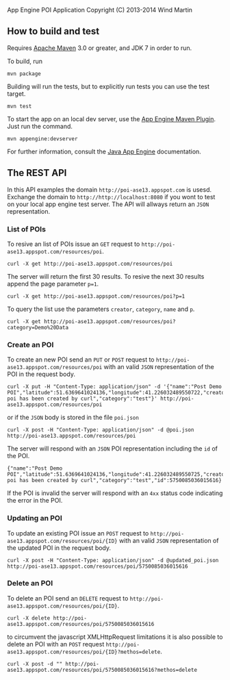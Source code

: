 App Engine POI Application
Copyright (C) 2013-2014 Wind Martin

## How to build and test

Requires [Apache Maven](http://maven.apache.org) 3.0 or greater, and JDK 7 in order to run.

To build, run

    mvn package

Building will run the tests, but to explicitly run tests you can use the test target.

    mvn test

To start the app on an local dev server, use the [App Engine Maven Plugin](http://code.google.com/p/appengine-maven-plugin/). Just run the command.

    mvn appengine:devserver

For further information, consult the [Java App Engine](https://developers.google.com/appengine/docs/java/overview) documentation.

## The REST API

In this API examples the domain `http://poi-ase13.appspot.com` is usesd. Exchange the domain to `http://http://localhost:8080` if you wont to test on your local app engine test server.
The API will allways return an `JSON` representation.

### List of POIs

To resive an list of POIs issue an `GET` request to `http://poi-ase13.appspot.com/resources/poi`.

	curl -X get http://poi-ase13.appspot.com/resources/poi
	
The server will return the first 30 results. To resive the next 30 results append the page parameter `p=1`.

	curl -X get http://poi-ase13.appspot.com/resources/poi?p=1
	
To query the list use the parameters `creator`, `category`, `name` and `p`.

	curl -X get http://poi-ase13.appspot.com/resources/poi?category=Demo%20Data
	
### Create an POI

To create an new POI send an `PUT` or `POST` request to `http://poi-ase13.appspot.com/resources/poi` with an valid `JSON` representation of the POI in the request body.

	curl -X put -H "Content-Type: application/json" -d '{"name":"Post Demo POI","latitude":51.6369641024136,"longitude":41.226032489550722,"creator":"curl","description":"this poi has been created by curl","category":"test"}' http://poi-ase13.appspot.com/resources/poi
	
or if the `JSON` body is stored in the file `poi.json`

	curl -X post -H "Content-Type: application/json" -d @poi.json http://poi-ase13.appspot.com/resources/poi 
	
The server will respond with an `JSON` POI representation including the `id` of the POI.

	{"name":"Post Demo POI","latitude":51.6369641024136,"longitude":41.226032489550725,"creator":"curl","description":"this poi has been created by curl","category":"test","id":5750085036015616}
	
If the POI is invalid the server will respond with an `4xx` status code indicating the error in the POI.

### Updating an POI

To update an existing POI issue an `POST` request to `http://poi-ase13.appspot.com/resources/poi/{ID}` with an valid `JSON` representation of the updated POI in the request body.

	curl -X post -H "Content-Type: application/json" -d @updated_poi.json http://poi-ase13.appspot.com/resources/poi/5750085036015616
	
### Delete an POI

To delete an POI send an `DELETE` request to `http://poi-ase13.appspot.com/resources/poi/{ID}`.

	curl -X delete http://poi-ase13.appspot.com/resources/poi/5750085036015616
	
to circumvent the javascript XMLHttpRequest limitations it is also possible to delete an POI with an `POST` request `http://poi-ase13.appspot.com/resources/poi/{ID}?methos=delete`.

	curl -X post -d "" http://poi-ase13.appspot.com/resources/poi/5750085036015616?methos=delete

